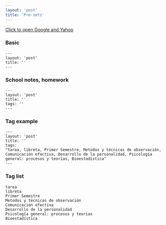 ```yaml
---
layout: 'post'
title: 'Pre-sets'
---
```



<p><a href="#" onclick="
  window.open('http://google.com');
  window.open('http://yahoo.com');
  window.open('http://test.com.com');
  ">Click to open Google and Yahoo</a></p>

### Basic

```
---
layout: 'post'
title: ''
---
```

### School notes, homework

```
---
layout: 'post'
title: ''
tags: ''
---
```


### Tag example

```
---
layout: 'post'
title: ''
tags:
"tarea, libreta, Primer Semestre, Metodos y técnicas de observación, Comunicación efectiva, Desarrollo de la personalidad, Psicología general: procesos y teorías, Bioestadística"
---
```

### Tag list

````
tarea
libreta
Primer Semestre
Metodos y técnicas de observación
Comunicación efectiva
Desarrollo de la personalidad
Psicología general: procesos y teorías
Bioestadística

````



